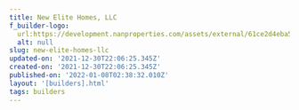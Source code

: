 ```yaml
---
title: New Elite Homes, LLC
f_builder-logo:
  url:https://development.nanproperties.com/assets/external/61ce2d4eba5ed788364cc882_new20elite20homes.jpg
  alt: null
slug: new-elite-homes-llc
updated-on: '2021-12-30T22:06:25.345Z'
created-on: '2021-12-30T22:06:25.345Z'
published-on: '2022-01-08T02:38:32.010Z'
layout: '[builders].html'
tags: builders
---
```



